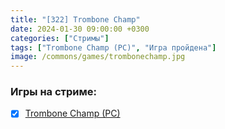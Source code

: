 ```yaml
---
title: "[322] Trombone Champ"
date: 2024-01-30 09:00:00 +0300
categories: ["Стримы"]
tags: ["Trombone Champ (PC)", "Игра пройдена"]
image: /commons/games/trombonechamp.jpg
---
```


### Игры на стриме:
+ [x] [Trombone Champ (PC)](/tags/trombone-champ-pc)
